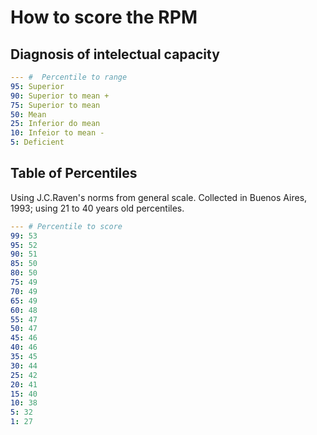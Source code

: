 # How to score the RPM

Diagnosis of intelectual capacity
---------------------------------

``` yaml
--- #  Percentile to range
95: Superior
90: Superior to mean +
75: Superior to mean
50: Mean
25: Inferior do mean
10: Infeior to mean -
5: Deficient
```

Table of Percentiles
--------------------

Using J.C.Raven's norms from general scale. Collected in Buenos Aires, 1993; using 21 to 40 years old percentiles.

``` yaml
--- # Percentile to score
99: 53
95: 52
90: 51
85: 50
80: 50
75: 49
70: 49
65: 49
60: 48
55: 47
50: 47
45: 46
40: 46
35: 45
30: 44
25: 42
20: 41
15: 40
10: 38
5: 32
1: 27
```
